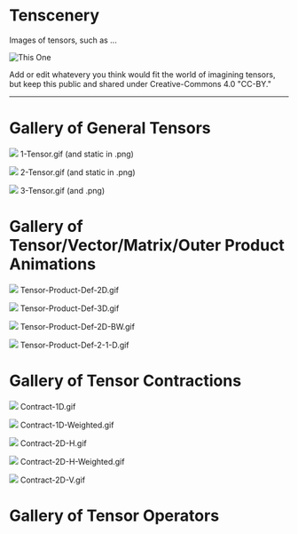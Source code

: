 # Tenscenery
Images of tensors, such as ...

![This One](images/Tensor-Product-Def-3D.gif)

Add or edit whatevery you think would fit the world of imagining tensors, but keep this public and shared under Creative-Commons 4.0 "CC-BY."

---

# Gallery of General Tensors


![](images/1-Tensor.gif)
1-Tensor.gif (and static in .png)

![](images/2-Tensor.gif)
2-Tensor.gif (and static in .png)

![](images/3-Tensor.gif)
3-Tensor.gif (and .png)

# Gallery of Tensor/Vector/Matrix/Outer Product Animations

![](images/Tensor-Product-Def-2D.gif)
Tensor-Product-Def-2D.gif

![](images/Tensor-Product-Def-3D.gif)
Tensor-Product-Def-3D.gif

![](images/Tensor-Product-Def-2D-BW.gif)
Tensor-Product-Def-2D-BW.gif

![](images/Tensor-Product-Def-2-1-D.gif)
Tensor-Product-Def-2-1-D.gif

# Gallery of Tensor Contractions

![](images/Contract-1D.gif)
Contract-1D.gif

![](images/Contract-1D-Weighted.gif)
Contract-1D-Weighted.gif

![](images/Contract-2D-H.gif)
Contract-2D-H.gif

![](images/Contract-2D-H-Weighted.gif)
Contract-2D-H-Weighted.gif

![](images/Contract-2D-V.gif)
Contract-2D-V.gif

# Gallery of Tensor Operators

